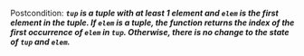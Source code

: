 Postcondition: ***`tup` is a tuple with at least 1 element and `elem` is the first element in the tuple. If `elem` is a tuple, the function returns the index of the first occurrence of `elem` in `tup`. Otherwise, there is no change to the state of `tup` and `elem`.***